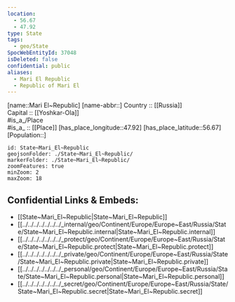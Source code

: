 ```yaml
---
location:
  - 56.67
  - 47.92
type: State
tags:
  - geo/State
SpocWebEntityId: 37048
isDeleted: false
confidential: public
aliases:
  - Mari El Republic
  - Republic of Mari El 
---
```

[name::Mari El~Republic] 
[name-abbr::] 
Country :: [[Russia]]  
Capital :: [[Yoshkar-Ola]]  
#is_a_/Place  
#is_a_ :: [[Place]] 
[has_place_longitude::47.92] 
[has_place_latitude::56.67] 
[Population::] 



```leaflet
id: State~Mari_El~Republic
geojsonFolder: ./State~Mari_El~Republic/
markerFolder: ./State~Mari_El~Republic/
zoomFeatures: true 
minZoom: 2 
maxZoom: 18
```


## Confidential Links & Embeds: 
- [[State~Mari_El~Republic|State~Mari_El~Republic]]  
- [[../../../../../../../_internal/geo/Continent/Europe/Europe~East/Russia/State/State~Mari_El~Republic.internal|State~Mari_El~Republic.internal]] 
- [[../../../../../../../_protect/geo/Continent/Europe/Europe~East/Russia/State/State~Mari_El~Republic.protect|State~Mari_El~Republic.protect]] 
- [[../../../../../../../_private/geo/Continent/Europe/Europe~East/Russia/State/State~Mari_El~Republic.private|State~Mari_El~Republic.private]] 
- [[../../../../../../../_personal/geo/Continent/Europe/Europe~East/Russia/State/State~Mari_El~Republic.personal|State~Mari_El~Republic.personal]] 
- [[../../../../../../../_secret/geo/Continent/Europe/Europe~East/Russia/State/State~Mari_El~Republic.secret|State~Mari_El~Republic.secret]] 
